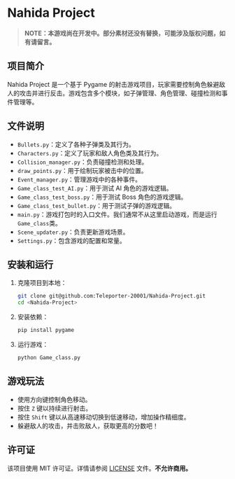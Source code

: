 # Nahida Project

> **NOTE：本游戏尚在开发中。部分素材还没有替换，可能涉及版权问题，如有请留言。**

## 项目简介

Nahida Project 是一个基于 Pygame 的射击游戏项目，玩家需要控制角色躲避敌人的攻击并进行反击。游戏包含多个模块，如子弹管理、角色管理、碰撞检测和事件管理等。

## 文件说明

- `Bullets.py`：定义了各种子弹类及其行为。
- `Characters.py`：定义了玩家和敌人角色类及其行为。
- `Collision_manager.py`：负责碰撞检测和处理。
- `draw_points.py`：用于绘制玩家被击中的位置。
- `Event_manager.py`：管理游戏中的各种事件。
- `Game_class_test_AI.py`：用于测试 AI 角色的游戏逻辑。
- `Game_class_test_boss.py`：用于测试 Boss 角色的游戏逻辑。
- `Game_class_test_bullet.py`：用于测试子弹的游戏逻辑。
- `main.py`：游戏打包时的入口文件。我们通常不从这里启动游戏，而是运行`Game_class`类。
- `Scene_updater.py`：负责更新游戏场景。
- `Settings.py`：包含游戏的配置和常量。

## 安装和运行

1. 克隆项目到本地：
    ```sh
    git clone git@github.com:Teleporter-20001/Nahida-Project.git
    cd <Nahida-Project>
    ```

2. 安装依赖：
    ```sh
    pip install pygame
    ```

3. 运行游戏：
    ```sh
    python Game_class.py
    ```

## 游戏玩法

- 使用方向键控制角色移动。
- 按住 `Z` 键以持续进行射击。
- 按住 `Shift` 键以从高速移动切换到低速移动，增加操作精细度。
- 躲避敌人的攻击，并击败敌人，获取更高的分数吧！

## 许可证

该项目使用 MIT 许可证。详情请参阅 [LICENSE](LICENSE) 文件。**不允许商用。**

